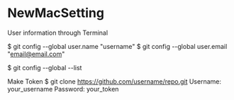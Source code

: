 # NewMacSetting

User information through Terminal

$ git config --global user.name "username"
$ git config --global user.email "email@email.com"

$ git config --global --list

Make Token
$ git clone https://github.com/username/repo.git
Username: your_username
Password: your_token

